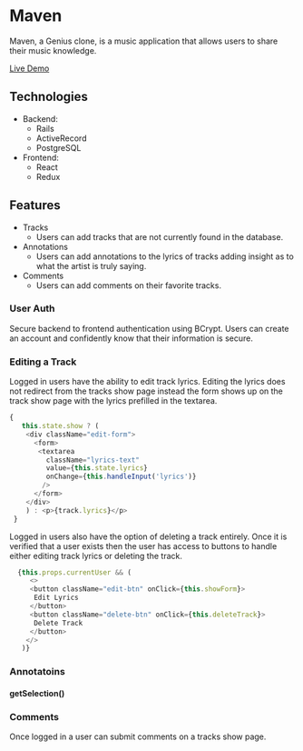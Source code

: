 # Maven
Maven, a Genius clone, is a music application that allows users to share their music knowledge.

[Live Demo](https://clone-genius.herokuapp.com/?#/)

## Technologies
* Backend:
    * Rails
    * ActiveRecord
    * PostgreSQL
* Frontend:
    * React
    * Redux

## Features

* Tracks
  * Users can add tracks that are not currently found in the database.
* Annotations
  * Users can add annotations to the lyrics of tracks adding insight as to what the artist is truly saying.
* Comments 
  * Users can add comments on their favorite tracks.

### User Auth

Secure backend to frontend authentication using BCrypt. Users can create an account and confidently know that their information is secure.

### Editing a Track

Logged in users have the ability to edit track lyrics. Editing the lyrics does not redirect from the tracks show page instead the form shows up on the track show page with the lyrics prefilled in the textarea.

```javascript
{ 
   this.state.show ? (
    <div className="edit-form">
      <form>
       <textarea
         className="lyrics-text"
         value={this.state.lyrics}
         onChange={this.handleInput('lyrics')} 
        />
      </form>
    </div>
    ) : <p>{track.lyrics}</p>
 }
```

Logged in users also have the option of deleting a track entirely. Once it is verified that a user exists then the user has access to buttons to handle either editing track lyrics or deleting the track. 

```javascript
  {this.props.currentUser && (
     <>
     <button className="edit-btn" onClick={this.showForm}>
      Edit Lyrics
     </button>
     <button className="delete-btn" onClick={this.deleteTrack}>
      Delete Track
     </button>
    </>
   )}
```

### Annotatoins

#### getSelection()

### Comments

Once logged in a user can submit comments on a tracks show page.
